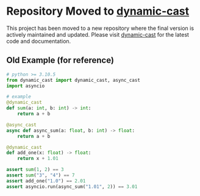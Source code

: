 # Repository Moved to [dynamic-cast](https://github.com/Cxx-mlr/dynamic-cast)

This project has been moved to a new repository where the final version is actively maintained and updated. Please visit [dynamic-cast](https://github.com/Cxx-mlr/dynamic-cast) for the latest code and documentation.

## Old Example (for reference)

```python
# python >= 3.10.5
from dynamic_cast import dynamic_cast, async_cast
import asyncio

# example
@dynamic_cast
def sum(a: int, b: int) -> int:
    return a + b

@async_cast
async def async_sum(a: float, b: int) -> float:
    return a + b

@dynamic_cast
def add_one(x: float) -> float:
    return x + 1.01

assert sum(1, 2) == 3
assert sum("3", "4") == 7
assert add_one("1.0") == 2.01
assert asyncio.run(async_sum("1.01", 2)) == 3.01
```
